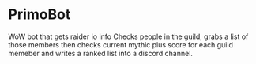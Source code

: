 # PrimoBot
WoW bot that gets raider io info
Checks people in the guild, grabs a list of those members then checks current mythic plus score for each guild memeber and writes a ranked list into a discord channel.
